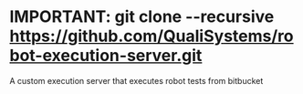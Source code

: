 # IMPORTANT: git clone --recursive https://github.com/QualiSystems/robot-execution-server.git

A custom execution server that executes robot tests from bitbucket

